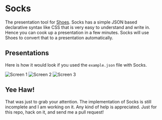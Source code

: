 # Socks

The presentation tool for [Shoes](http://shoesrb.com). Socks has a simple JSON based declarative syntax like CSS that is very easy to understand and write in. Hence you can cook up a presentation in a few minutes. Socks will use Shoes to convert that to a presentation automatically.

## Presentations

Here is how it would look if you used the `example.json` file with Socks.

![Screen 1](http://i.imgur.com/K07pqNY.jpg)
![Screen 2](http://i.imgur.com/ZHzc8V7.jpg)
![Screen 3](http://i.imgur.com/j8eE2aL.jpg)

## Yee Haw!

That was just to grab your attention. The implementation of Socks is still incomplete and I am working on it. Any kind of help is appreciated. Just for this repo, hack on it, and send me a pull request!
